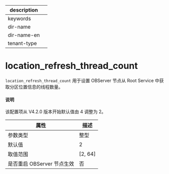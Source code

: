 |description||
|---|---|
|keywords||
|dir-name||
|dir-name-en||
|tenant-type||

# location_refresh_thread_count

`location_refresh_thread_count` 用于设置 OBServer 节点从 Root Service 中获取分区位置信息的线程数量。

<main id="notice" type='explain'>
  <h4>说明</h4>
  <p>该配置项从 V4.2.0 版本开始默认值由 4 调整为 2。</p>
</main>

|      **属性**      |  **描述**   |
|------------------|-----------|
| 参数类型             | 整型        |
| 默认值              | 2         |
| 取值范围             | \[2, 64\] |
| 是否重启 OBServer 节点生效 | 否         |
